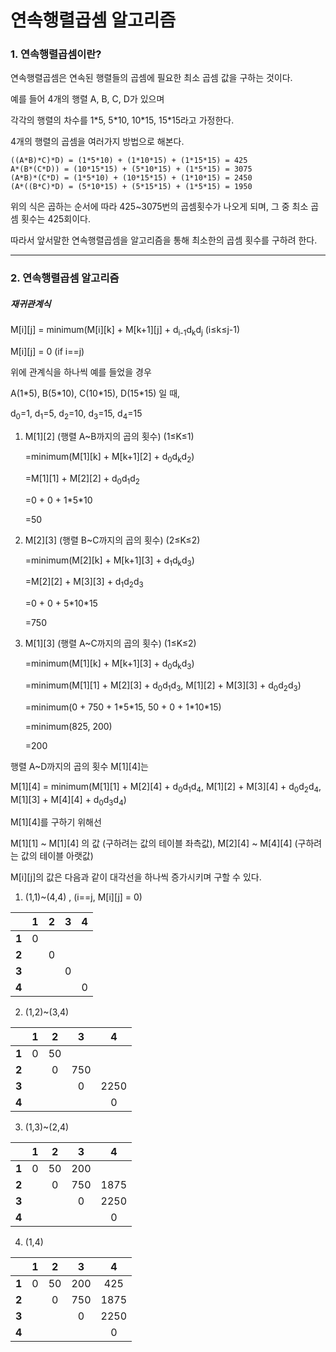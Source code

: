 # 연속행렬곱셈 알고리즘

### 1. 연속행렬곱셈이란?

연속행렬곱셈은 연속된 행렬들의 곱셈에 필요한 최소 곱셈 값을 구하는 것이다.

예를 들어 4개의 행렬 A, B, C, D가 있으며

각각의 행렬의 차수를 1&#42;5, 5&#42;10, 10&#42;15, 15&#42;15라고 가정한다.

4개의 행렬의 곱셈을 여러가지 방법으로 해본다.

```
((A*B)*C)*D) = (1*5*10) + (1*10*15) + (1*15*15) = 425
A*(B*(C*D)) = (10*15*15) + (5*10*15) + (1*5*15) = 3075
(A*B)*(C*D) = (1*5*10) + (10*15*15) + (1*10*15) = 2450
(A*((B*C)*D) = (5*10*15) + (5*15*15) + (1*5*15) = 1950
```

위의 식은 곱하는 순서에 따라 425~3075번의 곱셈횟수가 나오게 되며, 그 중 최소 곱셈 횟수는 425회이다.

따라서 앞서말한 연속행렬곱셈을 알고리즘을 통해 최소한의 곱셈 횟수를 구하려 한다.

____

### 2. 연속행렬곱셈 알고리즘

##### 재귀관계식

M&#91;i&#93;&#91;j&#93; = minimum(M&#91;i&#93;&#91;k&#93; + M&#91;k+1&#93;&#91;j&#93; + d<sub>i-1</sub>d<sub>k</sub>d<sub>j</sub> (i≤k≤j-1)

M&#91;i&#93;&#91;j&#93; = 0																(if i==j)

위에 관계식을 하나씩 예를 들었을 경우

A(1&#42;5), B(5&#42;10), C(10&#42;15), D(15&#42;15) 일 때,

d<sub>0</sub>=1, d<sub>1</sub>=5, d<sub>2</sub>=10, d<sub>3</sub>=15, d<sub>4</sub>=15



1. M&#91;1&#93;&#91;2&#93; (행렬 A~B까지의 곱의 횟수) (1≤K≤1) 

    =minimum(M&#91;1&#93;&#91;k&#93; + M&#91;k+1&#93;&#91;2&#93; + d<sub>0</sub>d<sub>k</sub>d<sub>2</sub>)

    =M&#91;1&#93;&#91;1&#93; + M&#91;2&#93;&#91;2&#93; + d<sub>0</sub>d<sub>1</sub>d<sub>2</sub>

    =0 + 0 + 1&#42;5&#42;10

    =50

2. M&#91;2&#93;&#91;3&#93; (행렬 B~C까지의 곱의 횟수) (2≤K≤2) 

    =minimum(M&#91;2&#93;&#91;k&#93; + M&#91;k+1&#93;&#91;3&#93; + d<sub>1</sub>d<sub>k</sub>d<sub>3</sub>)

    =M&#91;2&#93;&#91;2&#93; + M&#91;3&#93;&#91;3&#93; + d<sub>1</sub>d<sub>2</sub>d<sub>3</sub>

    =0 + 0 + 5&#42;10&#42;15

    =750

3. M&#91;1&#93;&#91;3&#93; (행렬 A~C까지의 곱의 횟수) (1≤K≤2) 

    =minimum(M&#91;1&#93;&#91;k&#93; + M&#91;k+1&#93;&#91;3&#93; + d<sub>0</sub>d<sub>k</sub>d<sub>3</sub>)

    =minimum(M&#91;1&#93;&#91;1&#93; + M&#91;2&#93;&#91;3&#93; + d<sub>0</sub>d<sub>1</sub>d<sub>3</sub>, M&#91;1&#93;&#91;2&#93; + M&#91;3&#93;&#91;3&#93; + d<sub>0</sub>d<sub>2</sub>d<sub>3</sub>)

    =minimum(0 + 750 + 1&#42;5&#42;15, 50 + 0 + 1&#42;10&#42;15)

    =minimum(825, 200)

    =200

행렬 A~D까지의 곱의 횟수 M&#91;1&#93;&#91;4&#93;는 

M&#91;1&#93;&#91;4&#93; = minimum(M&#91;1&#93;&#91;1&#93; + M&#91;2&#93;&#91;4&#93; + d<sub>0</sub>d<sub>1</sub>d<sub>4</sub>, M&#91;1&#93;&#91;2&#93; + M&#91;3&#93;&#91;4&#93; + d<sub>0</sub>d<sub>2</sub>d<sub>4</sub>, M&#91;1&#93;&#91;3&#93; + M&#91;4&#93;&#91;4&#93; + d<sub>0</sub>d<sub>3</sub>d<sub>4</sub>)

M&#91;1&#93;&#91;4&#93;를 구하기 위해선

M&#91;1&#93;&#91;1&#93; ~ M&#91;1&#93;&#91;4&#93; 의 값 (구하려는 값의 테이블 좌측값), M&#91;2&#93;&#91;4&#93; ~ M&#91;4&#93;&#91;4&#93; (구하려는 값의 테이블 아랫값)

M&#91;i&#93;&#91;j&#93;의 값은 다음과 같이 대각선을 하나씩 증가시키며 구할 수 있다.

1) (1,1)~(4,4) , (i==j, M&#91;i&#93;&#91;j&#93; = 0)

|       |  1   |  2   |  3   |  4   |
| :---- | :--: | :--: | :--: | :--: |
| **1** |  0   |      |      |      |
| **2** |      |  0   |      |      |
| **3** |      |      |  0   |      |
| **4** |      |      |      |  0   |

2) (1,2)~(3,4)

|       |  1   |  2   |  3   |  4   |
| ----- | :--: | :--: | :--: | :--: |
| **1** |  0   |  50  |      |      |
| **2** |      |  0   | 750  |      |
| **3** |      |      |  0   | 2250 |
| **4** |      |      |      |  0   |

3) (1,3)~(2,4)

|       |  1   |  2   |  3   |  4   |
| ----- | :--: | :--: | :--: | :--: |
| **1** |  0   |  50  | 200  |      |
| **2** |      |  0   | 750  | 1875 |
| **3** |      |      |  0   | 2250 |
| **4** |      |      |      |  0   |

4) (1,4)

|       |  1   |  2   |  3   |  4   |
| ----- | :--: | :--: | :--: | :--: |
| **1** |  0   |  50  | 200  | 425  |
| **2** |      |  0   | 750  | 1875 |
| **3** |      |      |  0   | 2250 |
| **4** |      |      |      |  0   |
